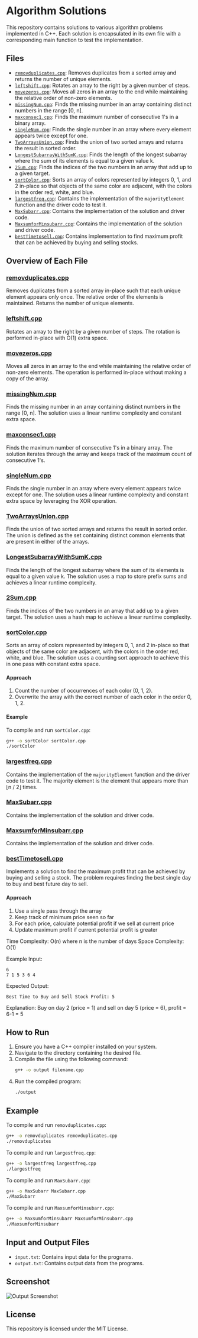 # Algorithm Solutions

This repository contains solutions to various algorithm problems implemented in C++. Each solution is encapsulated in its own file with a corresponding main function to test the implementation.

## Files

-  [`removduplicates.cpp`](./removduplicates.cpp): Removes duplicates from a sorted array and returns the number of unique elements.
-  [`leftshift.cpp`](./leftshift.cpp): Rotates an array to the right by a given number of steps.
-  [`movezeros.cpp`](./movezeros.cpp): Moves all zeros in an array to the end while maintaining the relative order of non-zero elements.
-  [`missingNum.cpp`](./missingNum.cpp): Finds the missing number in an array containing distinct numbers in the range [0, n].
-  [`maxconsec1.cpp`](./maxconsec1.cpp): Finds the maximum number of consecutive 1's in a binary array.
-  [`singleNum.cpp`](./singleNum.cpp): Finds the single number in an array where every element appears twice except for one.
-  [`TwoArraysUnion.cpp`](./TwoArraysUnion.cpp): Finds the union of two sorted arrays and returns the result in sorted order.
-  [`LongestSubarrayWithSumK.cpp`](./LongestSubarrayWithSumK.cpp): Finds the length of the longest subarray where the sum of its elements is equal to a given value k.
-  [`2Sum.cpp`](./2Sum.cpp): Finds the indices of the two numbers in an array that add up to a given target.
-  [`sortColor.cpp`](./sortColor.cpp): Sorts an array of colors represented by integers 0, 1, and 2 in-place so that objects of the same color are adjacent, with the colors in the order red, white, and blue.
-  [`largestfreq.cpp`](./largestfreq.cpp): Contains the implementation of the `majorityElement` function and the driver code to test it.
-  [`MaxSubarr.cpp`](./MaxSubarr.cpp): Contains the implementation of the solution and driver code.
-  [`MaxsumforMinsubarr.cpp`](./MaxsumforMinsubarr.cpp): Contains the implementation of the solution and driver code.
-  [`bestTimetosell.cpp`](./bestTimetosell.cpp): Contains implementation to find maximum profit that can be achieved by buying and selling stocks.

## Overview of Each File

### [removduplicates.cpp](./removduplicates.cpp)

Removes duplicates from a sorted array in-place such that each unique element appears only once. The relative order of the elements is maintained. Returns the number of unique elements.

### [leftshift.cpp](./leftshift.cpp)

Rotates an array to the right by a given number of steps. The rotation is performed in-place with O(1) extra space.

### [movezeros.cpp](./movezeros.cpp)

Moves all zeros in an array to the end while maintaining the relative order of non-zero elements. The operation is performed in-place without making a copy of the array.

### [missingNum.cpp](./missingNum.cpp)

Finds the missing number in an array containing distinct numbers in the range [0, n]. The solution uses a linear runtime complexity and constant extra space.

### [maxconsec1.cpp](./maxconsec1.cpp)

Finds the maximum number of consecutive 1's in a binary array. The solution iterates through the array and keeps track of the maximum count of consecutive 1's.

### [singleNum.cpp](./singleNum.cpp)

Finds the single number in an array where every element appears twice except for one. The solution uses a linear runtime complexity and constant extra space by leveraging the XOR operation.

### [TwoArraysUnion.cpp](./TwoArraysUnion.cpp)

Finds the union of two sorted arrays and returns the result in sorted order. The union is defined as the set containing distinct common elements that are present in either of the arrays.

### [LongestSubarrayWithSumK.cpp](./LongestSubarrayWithSumK.cpp)

Finds the length of the longest subarray where the sum of its elements is equal to a given value k. The solution uses a map to store prefix sums and achieves a linear runtime complexity.

### [2Sum.cpp](./2Sum.cpp)

Finds the indices of the two numbers in an array that add up to a given target. The solution uses a hash map to achieve a linear runtime complexity.

### [sortColor.cpp](./sortColor.cpp)

Sorts an array of colors represented by integers 0, 1, and 2 in-place so that objects of the same color are adjacent, with the colors in the order red, white, and blue. The solution uses a counting sort approach to achieve this in one pass with constant extra space.

#### Approach

1. Count the number of occurrences of each color (0, 1, 2).
2. Overwrite the array with the correct number of each color in the order 0, 1, 2.

#### Example

To compile and run `sortColor.cpp`:

```sh
g++ -o sortColor sortColor.cpp
./sortColor
```

### [largestfreq.cpp](./largestfreq.cpp)

Contains the implementation of the `majorityElement` function and the driver code to test it. The majority element is the element that appears more than ⌊n / 2⌋ times.

### [MaxSubarr.cpp](./MaxSubarr.cpp)

Contains the implementation of the solution and driver code.

### [MaxsumforMinsubarr.cpp](./MaxsumforMinsubarr.cpp)

Contains the implementation of the solution and driver code.

### [bestTimetosell.cpp](./bestTimetosell.cpp)

Implements a solution to find the maximum profit that can be achieved by buying and selling a stock. The problem requires finding the best single day to buy and best future day to sell.

#### Approach

1. Use a single pass through the array
2. Keep track of minimum price seen so far
3. For each price, calculate potential profit if we sell at current price
4. Update maximum profit if current potential profit is greater

Time Complexity: O(n) where n is the number of days
Space Complexity: O(1)

Example Input:

```
6
7 1 5 3 6 4
```

Expected Output:

```
Best Time to Buy and Sell Stock Profit: 5
```

Explanation: Buy on day 2 (price = 1) and sell on day 5 (price = 6), profit = 6-1 = 5

## How to Run

1. Ensure you have a C++ compiler installed on your system.
2. Navigate to the directory containing the desired file.
3. Compile the file using the following command:
   ```sh
   g++ -o output filename.cpp
   ```
4. Run the compiled program:
   ```sh
   ./output
   ```

## Example

To compile and run `removduplicates.cpp`:

```sh
g++ -o removduplicates removduplicates.cpp
./removduplicates
```

To compile and run `largestfreq.cpp`:

```sh
g++ -o largestfreq largestfreq.cpp
./largestfreq
```

To compile and run `MaxSubarr.cpp`:

```sh
g++ -o MaxSubarr MaxSubarr.cpp
./MaxSubarr
```

To compile and run `MaxsumforMinsubarr.cpp`:

```sh
g++ -o MaxsumforMinsubarr MaxsumforMinsubarr.cpp
./MaxsumforMinsubarr
```

## Input and Output Files

-  `input.txt`: Contains input data for the programs.
-  `output.txt`: Contains output data from the programs.

## Screenshot

![Output Screenshot](./screenshot.png)

## License

This repository is licensed under the MIT License.
